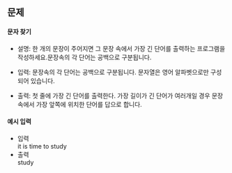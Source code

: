 ## 문제

#### 문자 찾기
- 설명: 한 개의 문장이 주어지면 그 문장 속에서 가장 긴 단어를 출력하는 프로그램을 작성하세요.문장속의 각 단어는 공백으로 구분됩니다.

- 입력: 문장속의 각 단어는 공백으로 구분됩니다. 문자열은 영어 알파벳으로만 구성되어 있습니다.

- 출력: 첫 줄에 가장 긴 단어를 출력한다. 가장 길이가 긴 단어가 여러개일 경우 문장속에서 가장 앞쪽에 위치한 단어를 답으로 합니다.

#### 예시 입력
- 입력  
    it is time to study
- 출력  
    study




